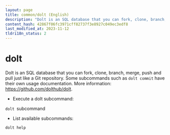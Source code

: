 ```yaml
---
layout: page
title: common/dolt (English)
description: "Dolt is an SQL database that you can fork, clone, branch, merge, push and pull just like a Git repository."
content_hash: 42867f06fc3971cff82737f3e8927c049ec3edf8
last_modified_at: 2023-11-12
tldri18n_status: 2
---
```

# dolt

Dolt is an SQL database that you can fork, clone, branch, merge, push and pull just like a Git repository.
Some subcommands such as `dolt commit` have their own usage documentation.
More information: <https://github.com/dolthub/dolt>.

- Execute a dolt subcommand:

`dolt `<span class="tldr-var badge badge-pill bg-dark-lm bg-white-dm text-white-lm text-dark-dm font-weight-bold">subcommand</span>

- List available subcommands:

`dolt help`
